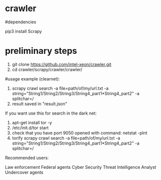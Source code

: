# crawler

#dependencies

pip3 install Scrapy

# preliminary steps 

1. git clone https://github.com/intel-xeon/crawler.git
2. cd  crawler/scrapy/crawler/crawler/ 


#usage example (clearnet):


1. scrapy  crawl search  -a file=path/of/my/url.txt -a string="String1/String2/String3/String4_part1\*String4_part2" -a splitchar=/ 
2. result saved in "result.json"


If you want use this for search in the dark net:

1. apt-get install tor -y
2. /etc/init.d/tor start
3. check that you have port 9050 opened with command: netstat -plnt
4. torify scrapy  crawl search -a file=path/of/my/url.txt -a string="String1/String2/String3/String4_part1\*String4_part2" -a splitchar=/


Recommended users:

Law enforcement
Federal agents
Cyber Security Threat Intelligence Analyst
Undercover agents
